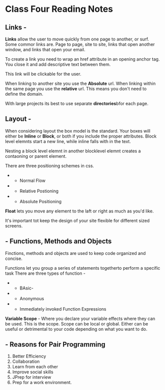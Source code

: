 # Class Four Reading Notes

## Links - 
**Links** allow the user to move quickly from one page to another, or surf.
Some commor links are. Page to page, site to site, links that open another window, and links that open your email.

To create a link you need to wrap an href attribute in an opening anchor tag. You close it and add descriptive text between them.

This link will be clickable for the user.

When linking to another site you use the **Absolute** url. When linking within the same page you use the **relative** url. This means you don't need to define the domain.

With large projects its best to use separate **directories**bfor each page. 



## Layout - 

When considering layout the box model is the standard. Your boxes will either be **Inline** or **Block**, or both if you include the proper attributes. Block level elemnts start a new line, while inline falls with in the text.

Nesting a block level elemnt in another blocklevel elemnt creates a contaoning or parent element.

There are three positioning schemes in css. 

* - Normal Flow
* - Relative Postioning 
* - Absolute Positioning

**Float** lets you move any element to the laft or right as much as you'd like.

It's important tot keep the design of your site flexible for different sized screens.

## - Functions, Methods and Objects

Finctions, methods and objects are used to keep code organized and concise.

Functions let you group a series of statements togetherto perform a specific task
There are three types of function - 

* - BAsic- 
* - Anonymous
* - Immediately invoked Function Expressions

**Variable Scope** - Where you declare your variable effects where they can be used. This is the scope. Scope can be local or global. Either can be useful or detrimental to your code depending on what you want to do. 


## - Reasons for Pair Programming 

1. Better Efficiency
1. Collaboration
1. Learn from each other
1. Improve social skills
1. JPrep for interview
1. Prep for a work environment.
